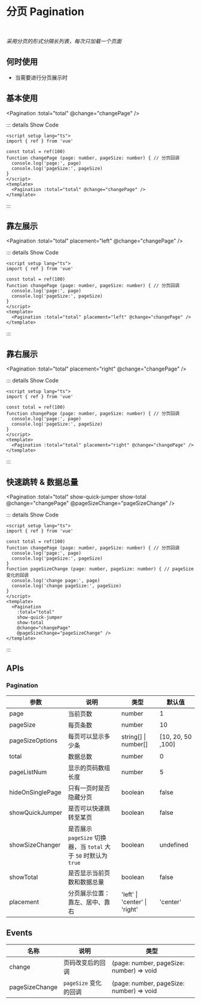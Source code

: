 # 分页 Pagination

<BackTop />
<Watermark fullscreen content="Vue Amazing UI" />

<br/>

*采用分页的形式分隔长列表，每次只加载一个页面*

## 何时使用

- 当需要进行分页展示时

<script setup lang="ts">
import { ref } from 'vue'

const total = ref(100)
function changePage (page: number, pageSize: number) { // 分页回调
  console.log('page:', page)
  console.log('pageSize:', pageSize)
}
function pageSizeChange (page: number, pageSize: number) { // pageSize 变化的回调
  console.log('change page:', page)
  console.log('change pageSize:', pageSize)
}
</script>

## 基本使用

<Pagination :total="total" @change="changePage" />

::: details Show Code

```vue
<script setup lang="ts">
import { ref } from 'vue'

const total = ref(100)
function changePage (page: number, pageSize: number) { // 分页回调
  console.log('page:', page)
  console.log('pageSize:', pageSize)
}
</script>
<template>
  <Pagination :total="total" @change="changePage" />
</template>
```

:::

## 靠左展示

<Pagination :total="total" placement="left" @change="changePage" />

::: details Show Code

```vue
<script setup lang="ts">
import { ref } from 'vue'

const total = ref(100)
function changePage (page: number, pageSize: number) { // 分页回调
  console.log('page:', page)
  console.log('pageSize:', pageSize)
}
</script>
<template>
  <Pagination :total="total" placement="left" @change="changePage" />
</template>
```

:::

## 靠右展示

<Pagination :total="total" placement="right" @change="changePage" />

::: details Show Code

```vue
<script setup lang="ts">
import { ref } from 'vue'

const total = ref(100)
function changePage (page: number, pageSize: number) { // 分页回调
  console.log('page:', page)
  console.log('pageSize:', pageSize)
}
</script>
<template>
  <Pagination :total="total" placement="right" @change="changePage" />
</template>
```

:::

## 快速跳转 & 数据总量

<Pagination
  :total="total"
  show-quick-jumper
  show-total
  @change="changePage"
  @pageSizeChange="pageSizeChange" />

::: details Show Code

```vue
<script setup lang="ts">
import { ref } from 'vue'

const total = ref(100)
function changePage (page: number, pageSize: number) { // 分页回调
  console.log('page:', page)
  console.log('pageSize:', pageSize)
}
function pageSizeChange (page: number, pageSize: number) { // pageSize 变化的回调
  console.log('change page:', page)
  console.log('change pageSize:', pageSize)
}
</script>
<template>
  <Pagination
    :total="total"
    show-quick-jumper
    show-total
    @change="changePage"
    @pageSizeChange="pageSizeChange" />
</template>
```

:::

## APIs

### Pagination

参数 | 说明 | 类型 | 默认值
-- | -- | -- | --
page | 当前页数 | number | 1
pageSize | 每页条数 | number | 10
pageSizeOptions | 每页可以显示多少条 | string[] &#124; number[] | [10, 20, 50 ,100]
total | 数据总数 | number | 0
pageListNum | 显示的页码数组长度 | number | 5
hideOnSinglePage | 只有一页时是否隐藏分页 | boolean | false
showQuickJumper | 是否可以快速跳转至某页 | boolean | false
showSizeChanger | 是否展示 `pageSize` 切换器，当 `total` 大于 `50` 时默认为 `true` | boolean | undefined
showTotal | 是否显示当前页数和数据总量 | boolean | false
placement | 分页展示位置：靠左、居中、靠右 | 'left' &#124; 'center' &#124; 'right' | 'center'

## Events

名称 | 说明 | 类型
-- | -- | --
change | 页码改变后的回调 | (page: number, pageSize: number) => void
pageSizeChange | `pageSize` 变化的回调 | (page: number, pageSize: number) => void
